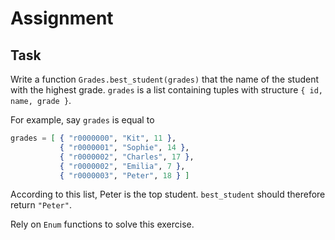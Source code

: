 # Assignment

## Task

Write a function `Grades.best_student(grades)` that the name of the student with the highest grade.
`grades` is a list containing tuples with structure `{ id, name, grade }`.

For example, say `grades` is equal to

```elixir
grades = [ { "r0000000", "Kit", 11 },
           { "r0000001", "Sophie", 14 },
           { "r0000002", "Charles", 17 },
           { "r0000002", "Emilia", 7 },
           { "r0000003", "Peter", 18 } ]
```

According to this list, Peter is the top student. `best_student` should therefore
return `"Peter"`.

Rely on `Enum` functions to solve this exercise.
